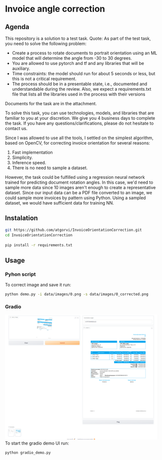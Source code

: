 # Invoice angle correction

## Agenda
This repository is a solution to a test task. Quote: As part of the test task, you need to solve the following problem:
- Create a process to rotate documents to portrait orientation using an ML model that will determine the angle from -30 to 30 degrees.
- You are allowed to use pytorch and tf and any libraries that will be auxiliary.
- Time constraints: the model should run for about 5 seconds or less, but this is not a critical requirement.
- The process should be in a presentable state, i.e., documented and understandable during the review.
Also, we expect a requirements.txt file that lists all the libraries used in the process with their versions

Documents for the task are in the attachment.

To solve this task, you can use technologies, models, and libraries that are familiar to you at your discretion.
We give you 4 business days to complete the task. If you have any questions/clarifications, please do not hesitate to contact us.

Since I was allowed to use all the tools, I settled on the simplest algorithm, based on OpenCV, for correcting invoice orientation for several reasons:
1. Fast implementation
2. Simplicity.
3. Inference speed.
4. There is no need to sample a dataset.

However, the task could be fulfilled using a regression neural network trained for predicting document rotation angles.
In this case, we'd need to sample more data since 10 images aren't enough to create a representative dataset.
Since our input data can be a PDF file converted to an image, we could sample more invoices by pattern using Python.
Using a sampled dataset, we would have sufficient data for training NN.

## Instalation

```sh
git https://github.com/atgorvi/InvoiceOrientationCorrection.git
cd InvoiceOrientationCorrection

pip install -r requirements.txt
```

## Usage

### Pyhon script
To correct image and save it run:

```sh
python demo.py -i data/images/0.png -s data/images/0_corrected.png
```

### Gradio
![Gradio demo image](data/demo/gradio_demo.png)
To start the gradio demo UI run:

```sh
python gradio_demo.py
```

